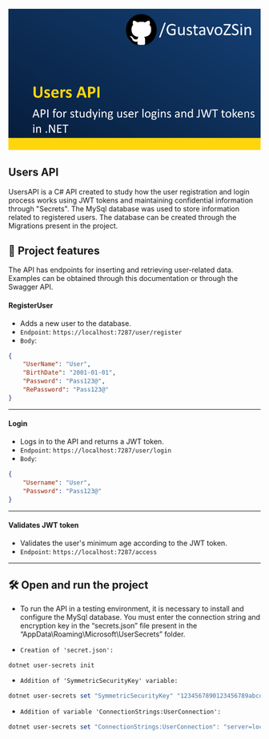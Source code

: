 ﻿![Thumbnail GitHub](https://github.com/GustavoZSin/UsersAPI/blob/master/Imgs/usersApi.png)

## Users API

UsersAPI is a C# API created to study how the user registration and login process works using JWT tokens and maintaining confidential information through "Secrets".
The MySql database was used to store information related to registered users.
The database can be created through the Migrations present in the project.

## 🔨 Project features

The API has endpoints for inserting and retrieving user-related data. Examples can be obtained through this documentation or through the Swagger API.
#### RegisterUser
- Adds a new user to the database.
- `Endpoint`: `https://localhost:7287/user/register`
- `Body`: 
```json
{
    "UserName": "User",
    "BirthDate": "2001-01-01",
    "Password": "Pass123@",
    "RePassword": "Pass123@"
}
```
---
#### Login
- Logs in to the API and returns a JWT token.
- `Endpoint`: `https://localhost:7287/user/login`
- `Body`: 
```json
{
    "Username": "User",
    "Password": "Pass123@"
}
```
---
#### Validates JWT token
- Validates the user's minimum age according to the JWT token.
- `Endpoint`: `https://localhost:7287/access`

---

## 🛠️ Open and run the project

* To run the API in a testing environment, it is necessary to install and configure the MySql database.
You must enter the connection string and encryption key in the “secrets.json” file present in the “AppData\Roaming\Microsoft\UserSecrets” folder.

* `Creation of 'secret.json':`
```powershell
dotnet user-secrets init
```
* `Addition of 'SymmetricSecurityKey' variable:`
```powershell
dotnet user-secrets set "SymmetricSecurityKey" "1234567890123456789abcdefhijklmnopqrstuvxwyz"
```
* `Addition of variable 'ConnectionStrings:UserConnection':`
```powershell
dotnet user-secrets set "ConnectionStrings:UserConnection": "server=localhost;database=userdb;user=root;password=root"
```
